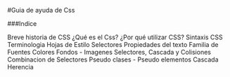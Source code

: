 #Guia de ayuda de Css



###Indice

Breve historia de CSS
¿Qué es el Css? ¿Por qué utilizar CSS?
Sintaxis CSS
Terminologia
Hojas de Estilo
Selectores
Propiedades del texto
Familia de Fuentes
Colores
Fondos - Imagenes
Selectores, Cascada y Colisiones
Combinacion de Selectores
Pseudo clases - Pseudo elementos
Cascada
Herencia
